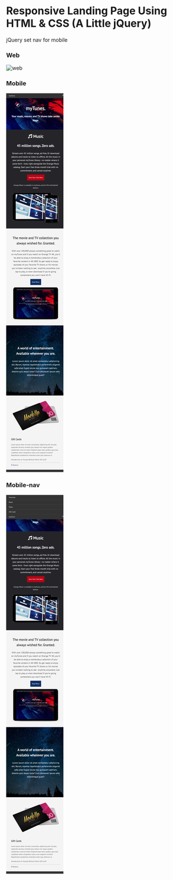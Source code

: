 # Responsive Landing Page Using HTML & CSS (A Little jQuery)

jQuery set nav for mobile

### Web

![web](https://github.com/HappyYYT/put-advice-into-practice/blob/main/01.Become%20a%20Foundational%20Frontend%20Developer/01.HTML%26CSS/11.Responsive%20Landing%20Page%20Using%20HTML%20%26%20CSS%20(A%20Little%20jQuery)/img/web.png)

### Mobile

![mobile](https://github.com/HappyYYT/put-advice-into-practice/blob/main/01.Become%20a%20Foundational%20Frontend%20Developer/01.HTML%26CSS/11.Responsive%20Landing%20Page%20Using%20HTML%20%26%20CSS%20(A%20Little%20jQuery)/img/mobile.png)

### Mobile-nav

![mobile-nav](https://github.com/HappyYYT/put-advice-into-practice/blob/main/01.Become%20a%20Foundational%20Frontend%20Developer/01.HTML%26CSS/11.Responsive%20Landing%20Page%20Using%20HTML%20%26%20CSS%20(A%20Little%20jQuery)/img/mobile-nav.png)
